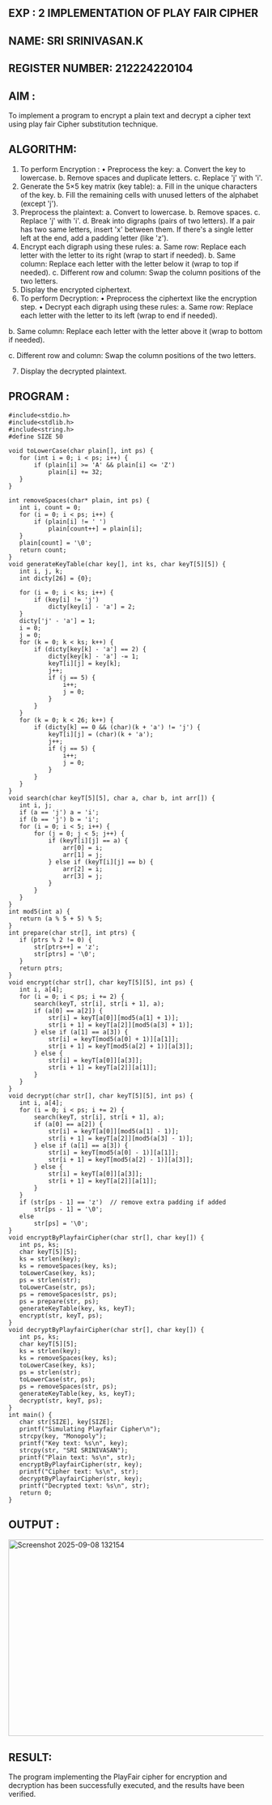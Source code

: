 ## EXP : 2 IMPLEMENTATION OF PLAY FAIR CIPHER
## NAME: SRI SRINIVASAN.K
## REGISTER NUMBER: 212224220104
 
 ## AIM :
 To implement a program to encrypt a plain text and decrypt a cipher text using play fair Cipher substitution technique.
 
 
 ## ALGORITHM:
 1.	To perform Encryption :
 •	Preprocess the key:
 a.	Convert the key to lowercase.
 b.	Remove spaces and duplicate letters.
 c.	Replace 'j' with 'i'.
 2.	Generate the 5×5 key matrix (key table):
 a.	Fill in the unique characters of the key.
 b.	Fill the remaining cells with unused letters of the alphabet (except 'j').
 3.	Preprocess the plaintext:
 a.	Convert to lowercase.
 b.	Remove spaces.
 c.	Replace 'j' with 'i'.
 d.	Break into digraphs (pairs of two letters).
 If a pair has two same letters, insert 'x' between them.
 If there's a single letter left at the end, add a padding letter (like 'z').
 4.	Encrypt each digraph using these rules:
 a.	Same row: Replace each letter with the letter to its right (wrap to start if needed).
 b.	Same column: Replace each letter with the letter below it (wrap to top if needed).
 c.	Different row and column: Swap the column positions of the two letters.
 5.	Display the encrypted ciphertext.
 6.	To perform Decryption:
 •	Preprocess the ciphertext like the encryption step.
 •	Decrypt each digraph using these rules:
 a.	Same row: Replace each letter with the letter to its left (wrap to end if needed).
 
 b.	Same column: Replace each letter with the letter above it (wrap to bottom if needed).
 
 c.	Different row and column: Swap the column positions of the two letters.
 
 7.	Display the decrypted plaintext.
 
 ## PROGRAM :
 ```
#include<stdio.h>
#include<stdlib.h>
#include<string.h>
#define SIZE 50

void toLowerCase(char plain[], int ps) {
    for (int i = 0; i < ps; i++) {
        if (plain[i] >= 'A' && plain[i] <= 'Z')
            plain[i] += 32;
    }
}

int removeSpaces(char* plain, int ps) {
    int i, count = 0;
    for (i = 0; i < ps; i++) {
        if (plain[i] != ' ')
            plain[count++] = plain[i];
    }
    plain[count] = '\0';
    return count;
}
void generateKeyTable(char key[], int ks, char keyT[5][5]) {
    int i, j, k;
    int dicty[26] = {0};

    for (i = 0; i < ks; i++) {
        if (key[i] != 'j')
            dicty[key[i] - 'a'] = 2;
    }
    dicty['j' - 'a'] = 1;
    i = 0;
    j = 0;
    for (k = 0; k < ks; k++) {
        if (dicty[key[k] - 'a'] == 2) {
            dicty[key[k] - 'a'] -= 1;
            keyT[i][j] = key[k];
            j++;
            if (j == 5) {
                i++;
                j = 0;
            }
        }
    }
    for (k = 0; k < 26; k++) {
        if (dicty[k] == 0 && (char)(k + 'a') != 'j') {
            keyT[i][j] = (char)(k + 'a');
            j++;
            if (j == 5) {
                i++;
                j = 0;
            }
        }
    }
}
void search(char keyT[5][5], char a, char b, int arr[]) {
    int i, j;
    if (a == 'j') a = 'i';
    if (b == 'j') b = 'i';
    for (i = 0; i < 5; i++) {
        for (j = 0; j < 5; j++) {
            if (keyT[i][j] == a) {
                arr[0] = i;
                arr[1] = j;
            } else if (keyT[i][j] == b) {
                arr[2] = i;
                arr[3] = j;
            }
        }
    }
}
int mod5(int a) {
    return (a % 5 + 5) % 5;
}
int prepare(char str[], int ptrs) {
    if (ptrs % 2 != 0) {
        str[ptrs++] = 'z';
        str[ptrs] = '\0';
    }
    return ptrs;
}
void encrypt(char str[], char keyT[5][5], int ps) {
    int i, a[4];
    for (i = 0; i < ps; i += 2) {
        search(keyT, str[i], str[i + 1], a);
        if (a[0] == a[2]) {
            str[i] = keyT[a[0]][mod5(a[1] + 1)];
            str[i + 1] = keyT[a[2]][mod5(a[3] + 1)];
        } else if (a[1] == a[3]) {
            str[i] = keyT[mod5(a[0] + 1)][a[1]];
            str[i + 1] = keyT[mod5(a[2] + 1)][a[3]];
        } else {
            str[i] = keyT[a[0]][a[3]];
            str[i + 1] = keyT[a[2]][a[1]];
        }
    }
}
void decrypt(char str[], char keyT[5][5], int ps) {
    int i, a[4];
    for (i = 0; i < ps; i += 2) {
        search(keyT, str[i], str[i + 1], a);
        if (a[0] == a[2]) {
            str[i] = keyT[a[0]][mod5(a[1] - 1)];
            str[i + 1] = keyT[a[2]][mod5(a[3] - 1)];
        } else if (a[1] == a[3]) {
            str[i] = keyT[mod5(a[0] - 1)][a[1]];
            str[i + 1] = keyT[mod5(a[2] - 1)][a[3]];
        } else {
            str[i] = keyT[a[0]][a[3]];
            str[i + 1] = keyT[a[2]][a[1]];
        }
    }
    if (str[ps - 1] == 'z')  // remove extra padding if added
        str[ps - 1] = '\0';
    else
        str[ps] = '\0';
}
void encryptByPlayfairCipher(char str[], char key[]) {
    int ps, ks;
    char keyT[5][5];
    ks = strlen(key);
    ks = removeSpaces(key, ks);
    toLowerCase(key, ks);
    ps = strlen(str);
    toLowerCase(str, ps);
    ps = removeSpaces(str, ps);
    ps = prepare(str, ps);
    generateKeyTable(key, ks, keyT);
    encrypt(str, keyT, ps);
}
void decryptByPlayfairCipher(char str[], char key[]) {
    int ps, ks;
    char keyT[5][5];
    ks = strlen(key);
    ks = removeSpaces(key, ks);
    toLowerCase(key, ks);
    ps = strlen(str);
    toLowerCase(str, ps);
    ps = removeSpaces(str, ps);
    generateKeyTable(key, ks, keyT);
    decrypt(str, keyT, ps);
}
int main() {
    char str[SIZE], key[SIZE];
    printf("Simulating Playfair Cipher\n");
    strcpy(key, "Monopoly");
    printf("Key text: %s\n", key);
    strcpy(str, "SRI SRINIVASAN");
    printf("Plain text: %s\n", str);
    encryptByPlayfairCipher(str, key);
    printf("Cipher text: %s\n", str);
    decryptByPlayfairCipher(str, key);
    printf("Decrypted text: %s\n", str);
    return 0;
}
```
## OUTPUT :
<img width="818" height="388" alt="Screenshot 2025-09-08 132154" src="https://github.com/user-attachments/assets/ab412029-16bd-4e6b-bcb4-f58424c21205" />

## RESULT:
The program implementing the PlayFair cipher for encryption and decryption has been successfully executed, and the results have been verified.
